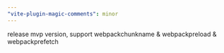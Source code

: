 ```yaml
---
"vite-plugin-magic-comments": minor
---
```


release mvp version, support webpackchunkname & webpackpreload & webpackprefetch
